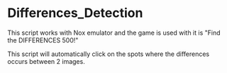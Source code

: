 # Differences_Detection

This script works with Nox emulator and the game is used with it is "Find the DIFFERENCES 500!" 

This script will automatically click on the spots where the differences occurs between 2 images. 
